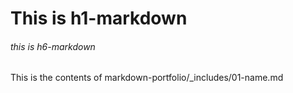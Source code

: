 # This is h1-markdown
###### this is h6-markdown
This is the contents of markdown-portfolio/_includes/01-name.md

